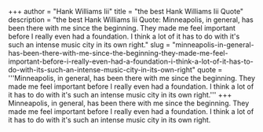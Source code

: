 +++
author = "Hank Williams Iii"
title = "the best Hank Williams Iii Quote"
description = "the best Hank Williams Iii Quote: Minneapolis, in general, has been there with me since the beginning. They made me feel important before I really even had a foundation. I think a lot of it has to do with it's such an intense music city in its own right."
slug = "minneapolis-in-general-has-been-there-with-me-since-the-beginning-they-made-me-feel-important-before-i-really-even-had-a-foundation-i-think-a-lot-of-it-has-to-do-with-its-such-an-intense-music-city-in-its-own-right"
quote = '''Minneapolis, in general, has been there with me since the beginning. They made me feel important before I really even had a foundation. I think a lot of it has to do with it's such an intense music city in its own right.'''
+++
Minneapolis, in general, has been there with me since the beginning. They made me feel important before I really even had a foundation. I think a lot of it has to do with it's such an intense music city in its own right.
